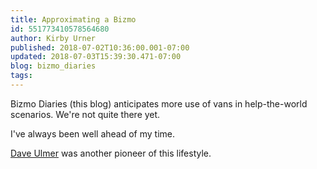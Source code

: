 ```yaml
---
title: Approximating a Bizmo
id: 551773410578564680
author: Kirby Urner
published: 2018-07-02T10:36:00.001-07:00
updated: 2018-07-03T15:39:30.471-07:00
blog: bizmo_diaries
tags: 
---
```


[](https://www.flickr.com/photos/kirbyurner/43102204291/in/dateposted-public/)

Bizmo Diaries (this blog) anticipates more use of vans in help-the-world scenarios.  We're not quite there yet.

I've always been well ahead of my time.

[Dave Ulmer](http://mybizmo.blogspot.com/2011/04/more-bizmotica.html) was another pioneer of this lifestyle.

[](https://www.flickr.com/photos/kirbyurner/42197369865/in/dateposted-public/)
